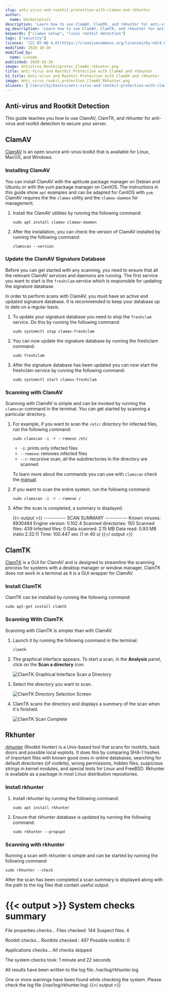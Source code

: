 ```yaml
---
slug: anti-virus-and-rootkit-protection-with-clamav-and-rkhunter
author:
  name: Hackersploit
description: 'Learn how to use ClamAV, ClamTK, and rkhunter for anti-virus and rootkit detection to secure your server.'
og_description: 'Learn how to use ClamAV, ClamTK, and rkhunter for anti-virus and rootkit detection to secure your server.'
keywords: ["clamav setup", "linux rootkit detection"]
tags: ["security"]
license: '[CC BY-ND 4.0](https://creativecommons.org/licenses/by-nd/4.0)'
modified: 2020-10-30
modified_by:
  name: Linode
published: 2020-10-30
image: AntiVirus_Rootkitprotec_ClamAV_rkkunter.png
title: Anti-Virus and Rootkit Protection with ClamAV and rkhunter
h1_title: Anti-Virus and Rootkit Protection with ClamAV and rkhunter
image: Anti_virus_rookit_protection_ClamAV_Rkhunter.png
aliases: ['/security/basics/anti-virus-and-rootkit-protection-with-clamav-and-rkhunter/']
---
```


## Anti-virus and Rootkit Detection

This guide teaches you how to use ClamAV, ClamTK, and rkhunter for anti-virus and rootkit detection to secure your server.

## ClamAV

[ClamAV](https://www.clamav.net) is an open source anti-virus toolkit that is available for Linux, MacOS, and Windows.

### Installing ClamAV

You can install ClamAV with the aptitude package manager on Debian and Ubuntu or with the yum package manager on CentOS. The instructions in this guide show `apt` examples and can be adapted for CentOS with `yum`. ClamAV requires the the `clamav` utility and the `clamav-daemon` for management.

1.  Install the ClamAV utilities by running the following command:

        sudo apt install clamav clamav-daemon

1.  After the installation, you can check the version of ClamAV installed by running the following command:

        clamscan --version

### Update the ClamAV Signature Database

Before you can get started with any scanning, you need to ensure that all the relevant ClamAV services and daemons are running. The first service you want to start is the `freshclam` service which is responsible for updating the signature database.

In order to perform scans with ClamAV, you must have an active and updated signature database. It is recommended to keep your database up to date on a regular basis.

1.  To update your signature database you need to stop the `freshclam` service. Do this by running the following command:

        sudo systemctl stop clamav-freshclam

1.  You can now update the signature database by running the freshclam command:

        sudo freshclam

1.  After the signature database has been updated you can now start the freshclam service by running the following command:

        sudo systemctl start clamav-freshclam

### Scanning with ClamAV

Scanning with ClamAV is simple and can be invoked by running the `clamscan` command in the terminal. You can get started by scanning a particular directory.

1.  For example, if you want to scan the `/etc/` directory for infected files, run the following command:

        sudo clamscan -i -r --remove /etc

    - `-i`: prints only infected files
    - `--remove`: removes infected files
    - `--r`: recursive scan, all the subdirectories in the directory are scanned

    To learn more about the commands you can use with `clamscan` check the [manual](http://manpages.ubuntu.com/manpages/xenial/man1/clamscan.1.html).

1.  If you want to scan the entire system, run the following command:

        sudo clamscan -i -r --remove /

1.  After the scan is completed, a summary is displayed.

    {{< output >}}
----------- SCAN SUMMARY -----------
Known viruses: 8930484
Engine version: 0.102.4
Scanned directories: 150
Scanned files: 439
Infected files: 0
Data scanned: 2.15 MB
Data read: 0.93 MB (ratio 2.32:1)
Time: 100.447 sec (1 m 40 s)
{{</ output >}}

## ClamTK

[ClamTK](https://dave-theunsub.github.io/clamtk/) is a GUI for ClamAV and is designed to streamline the scanning process for systems with a desktop manager or window manager. ClamTK does not work in a terminal as it is a GUI wrapper for ClamAV.

### Install ClamTK

ClamTK can be installed by running the following command:

    sudo apt-get install clamtk

### Scanning With ClamTK

Scanning with ClamTK is simpler than with ClamAV.

1.  Launch it by running the following command in the terminal:

        clamtk

1.  The graphical interface appears. To start a scan, in the **Analysis** panel, click on the  **Scan a directory**  icon.

    ![ClamTK Graphical Interface Scan a Directory](anti-virus-rootkit-clamtk.png "ClamTK Graphical Interface Scan a Directory")

1.  Select the directory you want to scan.

    ![ClamTK Directory Selection Screen](anti-virus-clamtk-select-directory.png "ClamTK Directory Selection Screen")

1.  ClamTK scans the directory and displays a summary of the scan when it's finished.

    ![ClamTK Scan Complete](anti-virus-clamtk-scan-complete.png "ClamTK Scan Complete")

## Rkhunter

[rkhunter](http://rkhunter.sourceforge.net) (Rootkit Hunter) is a Unix-based tool that scans for rootkits, back doors and possible local exploits. It does this by comparing SHA-1 hashes of important files with known good ones in online databases, searching for default directories (of rootkits), wrong permissions, hidden files, suspicious strings in kernel modules, and special tests for Linux and FreeBSD. Rkhunter is available as a package in most Linux distribution repositories.

### Install rkhunter

1.  Install rkhunter by running the following command:

        sudo apt install rkhunter

1.  Ensure that rkhunter database is updated by running the following command:

        sudo rkhunter --propupd

### Scanning with rkhunter

Running a scan with rkhunter is simple and can be started by running the following command:

    sudo rkhunter --check

After the scan has been completed a scan summary is displayed along with the path to the log files that contain useful output.

{{< output >}}
System checks summary
=====================

File properties checks...
    Files checked: 144
    Suspect files: 4

Rootkit checks...
    Rootkits checked : 497
    Possible rootkits: 0

Applications checks...
    All checks skipped

The system checks took: 1 minute and 22 seconds

All results have been written to the log file: /var/log/rkhunter.log

One or more warnings have been found while checking the system.
Please check the log file (/var/log/rkhunter.log)
{{</ output >}}
